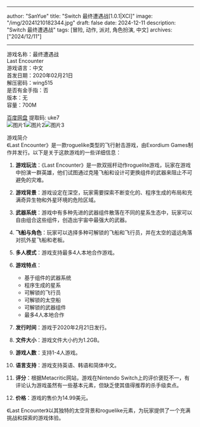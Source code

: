 
---
author: "SanYue"
title: "Switch 最终遭遇战[1.0.1|XCI]"
image: "/img/20241210182344.jpg"
draft: false
date: 2024-12-11
description: "Switch 最终遭遇战"
tags: [冒险, 动作, 派对, 角色扮演, 中文]
archives: ["2024/12/11"]

---

游戏名称：最终遭遇战   
Last Encounter    
游戏语言：中文  
首发日期：2020年02月21日  
解压密码：wing515  
是否有金手指：否  
版本：无   
容量：700M

[百度网盘](https://pan.baidu.com/s/1UrdRSbP9EUWSOoJcq8Oakg) 提取码: uke7  
![图片1](/img/9233a2.jpg)![图片2](/img/d47108.jpg)![图片3](/img/d9a35d.jpg)  

游戏简介  
《Last Encounter》是一款roguelike类型的飞行射击游戏，由Exordium Games制作并发行。以下是关于这款游戏的一些详细信息：

1. **游戏玩法**：《Last Encounter》是一款双摇杆动作roguelite游戏，玩家在游戏中扮演一群英雄，他们试图通过克隆飞船和设计可更换组件的武器来阻止不可避免的灾难。

2. **游戏背景**：游戏设定在深空，玩家需要探索不断变化的、程序生成的布局和充满奇异生物和外星环境的危险区域。

3. **武器系统**：游戏中有多种先进的武器组件散落在不同的星系生态中，玩家可以自由组合这些组件，创造出宇宙中最强大的武器。

4. **飞船与角色**：玩家可以选择多种可解锁的飞船和飞行员，并在太空的遥远角落对抗外星飞船和老板。

5. **多人模式**：游戏支持最多4人本地合作游戏。

6. **游戏特点**：
   - 基于组件的武器系统
   - 程序生成的星系
   - 可解锁的飞行员
   - 可解锁的太空船
   - 可解锁的武器组件
   - 最多4人本地合作

7. **发行时间**：游戏于2020年2月21日发行。

8. **文件大小**：游戏文件大小约为1.2GB。

9. **游戏人数**：支持1-4人游戏。

10. **语言支持**：游戏支持英语、韩语和简体中文。

11. **评分**：根据Metacritic网站，游戏在Nintendo Switch上的评价褒贬不一，有评论认为游戏虽然有一些基本元素，但缺乏使其值得推荐的杀手级卖点。

12. **价格**：游戏的售价为14.99美元。

《Last Encounter》以其独特的太空背景和roguelike元素，为玩家提供了一个充满挑战和探索的游戏体验。
